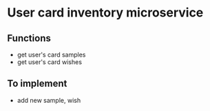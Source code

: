 # User card inventory microservice

## Functions

- get user's card samples
- get user's card wishes

## To implement

- add new sample, wish
